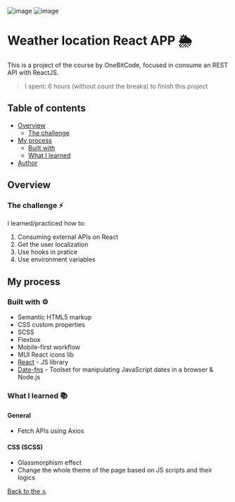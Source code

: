 ![image](https://img.shields.io/badge/status-completed-brightgreen)
![image](https://img.shields.io/github/languages/count/allbertuu/weather-location)

# Weather location React APP 🌦

This is a project of the course by OneBitCode, focused in consume an REST API with ReactJS.
> I spent: 6 hours (without count the breaks) to finish this project 

## Table of contents

- [Overview](#overview)
  - [The challenge](#the-challenge-)
- [My process](#my-process)
  - [Built with](#built-with-)
  - [What I learned](#what-i-learned-)
- [Author](#author-%EF%B8%8F)

## Overview

### The challenge ⚡

I learned/practiced how to:

1. Consuming external APIs on React
2. Get the user localization
3. Use hooks in pratice
4. Use environment variables

## My process 

### Built with ⚙

- Semantic HTML5 markup
- CSS custom properties
- SCSS
- Flexbox
- Mobile-first workflow
- MUI React icons lib
- [React](https://reactjs.org/) - JS library
- [Date-fns](https://date-fns.org/) - Toolset for manipulating JavaScript dates in a browser & Node.js

### What I learned 📚

#### General
- Fetch APIs using Axios
#### CSS (SCSS)
- Glassmorphism effect
- Change the whole theme of the page based on JS scripts and their logics

[Back to the 🔝](#weather-location-react-app-)

